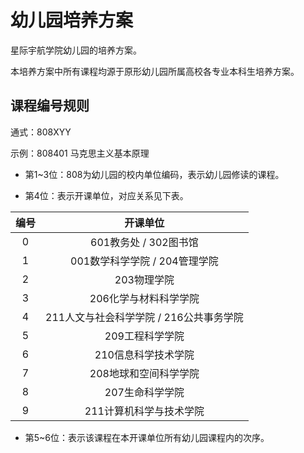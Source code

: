 # 幼儿园培养方案

星际宇航学院幼儿园的培养方案。

本培养方案中所有课程均源于原形幼儿园所属高校各专业本科生培养方案。

## 课程编号规则

通式：808XYY

示例：808401 马克思主义基本原理

- 第1~3位：808为幼儿园的校内单位编码，表示幼儿园修读的课程。

- 第4位：表示开课单位，对应关系见下表。

| 编号 | 开课单位 |
| :-: | :-: |
| 0 | 601教务处 / 302图书馆 |
| 1 | 001数学科学学院 / 204管理学院 |
| 2 | 203物理学院 |
| 3 | 206化学与材料科学学院 |
| 4 | 211人文与社会科学学院 / 216公共事务学院 |
| 5 | 209工程科学学院 |
| 6 | 210信息科学技术学院 |
| 7 | 208地球和空间科学学院 |
| 8 | 207生命科学学院 |
| 9 | 211计算机科学与技术学院 |

- 第5~6位：表示该课程在本开课单位所有幼儿园课程内的次序。
